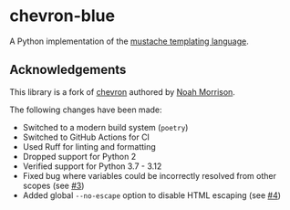# chevron-blue

A Python implementation of the [mustache templating language](http://mustache.github.io).

## Acknowledgements

This library is a fork of [chevron](https://github.com/noahmorrison/chevron) authored by [Noah Morrison](https://github.com/noahmorrison).

The following changes have been made:

- Switched to a modern build system (`poetry`)
- Switched to GitHub Actions for CI
- Used Ruff for linting and formatting
- Dropped support for Python 2
- Verified support for Python 3.7 - 3.12
- Fixed bug where variables could be incorrectly resolved from other scopes (see [#3](https://github.com/zanieb/chevron-blue/pull/3))
- Added global `--no-escape` option to disable HTML escaping (see [#4](https://github.com/zanieb/chevron-blue/pull/4))

